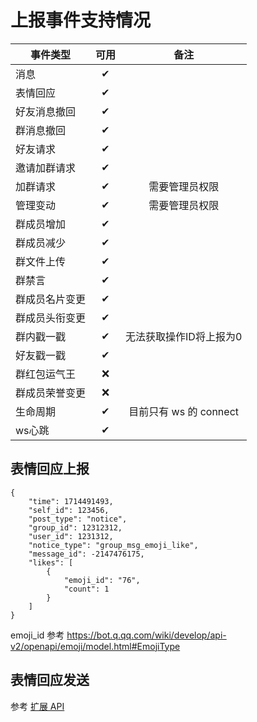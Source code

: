 # 上报事件支持情况

| 事件类型       | 可用  |          备注           |
| -------------- | :---: | :---------------------: |
| 消息           |   ✔   |                         |
| 表情回应       |   ✔   |                         |
| 好友消息撤回   |   ✔   |                         |
| 群消息撤回     |   ✔   |                         |
| 好友请求       |   ✔   |                         |
| 邀请加群请求   |   ✔   |                         |
| 加群请求       |   ✔   |     需要管理员权限      |
| 管理变动       |   ✔   |     需要管理员权限      |
| 群成员增加     |   ✔   |                         |
| 群成员减少     |   ✔   |                         |
| 群文件上传     |   ✔   |                         |
| 群禁言         |   ✔   |                         |
| 群成员名片变更 |   ✔   |                         |
| 群成员头衔变更 |   ✔   |                         |
| 群内戳一戳     |   ✔   | 无法获取操作ID将上报为0 |
| 好友戳一戳     |   ✔   |                         |
| 群红包运气王   |   ❌   |                         |
| 群成员荣誉变更 |   ❌   |                         |
| 生命周期       |   ✔   | 目前只有 ws 的 connect  |
| ws心跳         |   ✔   |                         |

## 表情回应上报

```json5
{
    "time": 1714491493,
    "self_id": 123456,
    "post_type": "notice",
    "group_id": 12312312,
    "user_id": 1231312,
    "notice_type": "group_msg_emoji_like",
    "message_id": -2147476175,
    "likes": [
        {
            "emoji_id": "76",
            "count": 1
        }
    ]
}
```

emoji_id 参考 <https://bot.q.qq.com/wiki/develop/api-v2/openapi/emoji/model.html#EmojiType>

## 表情回应发送

参考 [扩展 API](./extends_api.md)
